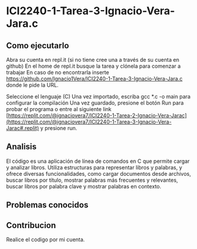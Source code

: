 # ICI2240-1-Tarea-3-Ignacio-Vera-Jara.c

## Como ejecutarlo
Abra su cuenta en repl.it (si no tiene cree una a través de su cuenta en github)
En el home de repl.it busque la tarea y clónela para comenzar a trabajar
En caso de no encontrarla inserte https://github.com/Ignacio1Vera/ICI2240-1-Tarea-3-Ignacio-Vera-Jara.c donde le pide la URL.

Seleccione el lenguaje (C) Una vez importado, escriba gcc *.c -o main para configurar la compilación Una vez guardado, presione el botón Run para probar el programa o entre al siguiente link [https://replit.com/@ignaciovera7/ICI2240-1-Tarea-2-Ignacio-Vera-Jarac](https://replit.com/@ignaciovera7/ICI2240-1-Tarea-3-Ignacio-Vera-Jarac#.replit) y presione run.

## Analisis
El código es una aplicación de línea de comandos en C que permite cargar y analizar libros. Utiliza estructuras para representar libros y palabras, y ofrece diversas funcionalidades, como cargar documentos desde archivos, buscar libros por título, mostrar palabras más frecuentes y relevantes, buscar libros por palabra clave y mostrar palabras en contexto. 
## Problemas conocidos


## Contribucion
Realice el codigo por mi cuenta.

